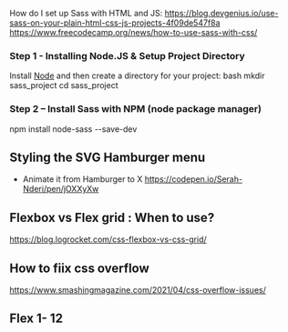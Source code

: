 How do I set up Sass with HTML and JS: https://blog.devgenius.io/use-sass-on-your-plain-html-css-js-projects-4f09de547f8a
https://www.freecodecamp.org/news/how-to-use-sass-with-css/

### Step 1 - Installing Node.JS & Setup Project Directory

Install [Node](http://nodejs.org/) and then create a directory for your project:
bash
mkdir sass_project
cd sass_project

### Step 2 – Install Sass with NPM (node package manager)

npm install node-sass --save-dev

## Styling the SVG Hamburger menu

- Animate it from Hamburger to X
  https://codepen.io/Serah-Nderi/pen/jOXXyXw

## Flexbox vs Flex grid : When to use?

https://blog.logrocket.com/css-flexbox-vs-css-grid/

## How to fiix css overflow

https://www.smashingmagazine.com/2021/04/css-overflow-issues/

## Flex 1- 12
